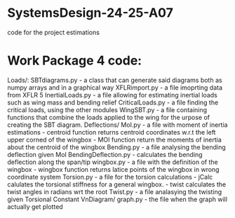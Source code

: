 # SystemsDesign-24-25-A07
code for the project estimations

# Work Package 4 code:
Loads/:
    SBTdiagrams.py - a class that can generate said diagrams both as numpy arrays and in a graphical way
    XFLRimport.py - a file imoprting data from XFLR 5
    InertialLoads.py - a file allowing for estimating inertial loads such as wing mass and bending relief
    CriticalLoads.py - a file finding the critical loads, using the other modules
    WingSBT.py - a file containing functions that combine the loads applied to the wing for the urpose of creating the SBT diagram.
Deflections/
    MoI.py - a file with moment of inertia estimations
        - centroid function returns centroid coordinates w.r.t the left upper corned of the wingbox
        - MOI function return the moments of inertia about the centroid of the wingbox
    Bending.py - a file analysing the bending deflection given MoI
    BendingDeflection.py - calculates the bending deflection along the span/tip
    wingbox.py - a file with the definition of the wingbox
        - wingbox function returns latice points of the wingbox in wrong coordinate system
    Torsion.py - a file for the torsion calculations
        - jCalc calulates the torsional stiffness for a general wingbox.
        - twist calculates the twist angles in radians wrt the root
    Twist.py - a file analasying the twisting given Torsional Constant
VnDiagram/
    graph.py - the file when the graph will actually get plotted